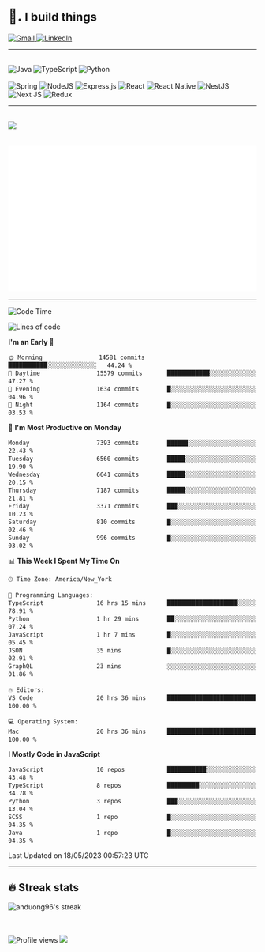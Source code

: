 <div align="left">
  <h1>👋. <small>I build things</small></h1>

  <a href="mailto:an.duongx@gmail.com">
    <img alt="Gmail" src="https://img.shields.io/badge/Gmail-D14836?style=for-the-badge&logo=gmail&logoColor=white" />
  </a>
  <a href="https://www.linkedin.com/in/ahdng">
    <img alt="LinkedIn" src="https://img.shields.io/badge/linkedin-%230077B5.svg?style=for-the-badge&logo=linkedin&logoColor=white"/>
  </a>

  <br/>
  <hr />
  <br/>

  <img alt="Java" src="https://img.shields.io/badge/java-%23ED8B00.svg?style=for-the-badge&logo=java&logoColor=white"/>
  <img alt="TypeScript" src="https://img.shields.io/badge/typescript-%23007ACC.svg?style=for-the-badge&logo=typescript&logoColor=white"/>
  <img alt="Python" src="https://img.shields.io/badge/python-%2314354C.svg?style=for-the-badge&logo=python&logoColor=white"/>

  <br />
  <br />
  <img alt="Spring" src="https://img.shields.io/badge/spring-%236DB33F.svg?style=for-the-badge&logo=spring&logoColor=white"/>
  <img alt="NodeJS" src="https://img.shields.io/badge/node.js-%2343853D.svg?style=for-the-badge&logo=node-dot-js&logoColor=white"/>
  <img alt="Express.js" src="https://img.shields.io/badge/express.js-%23404d59.svg?style=for-the-badge&logo=express&logoColor=%2361DAFB"/>
  <img alt="React" src="https://img.shields.io/badge/react-%2320232a.svg?style=for-the-badge&logo=react&logoColor=%2361DAFB"/>
  <img alt="React Native" src="https://img.shields.io/badge/react_native-%2320232a.svg?style=for-the-badge&logo=react&logoColor=%2361DAFB"/>
  <img alt="NestJS" src="https://img.shields.io/badge/nestjs-%23E0234E.svg?style=for-the-badge&logo=nestjs&logoColor=white" />
  <img alt="Next JS" src="https://img.shields.io/badge/nextjs-%23000000.svg?style=for-the-badge&logo=next.js&logoColor=white"/>
  <img alt="Redux" src="https://img.shields.io/badge/redux-%23593d88.svg?style=for-the-badge&logo=redux&logoColor=white"/>

  <br/>
  <hr />
  <br/>
  <img src="https://github-profile-trophy.vercel.app/?username=anduong96&theme=onedark" />
  <br/>
  <br/>

  ![Stats Overview](https://raw.githubusercontent.com/anduong96/github-stats-transparent/output/generated/overview.svg)

  <hr />
  
  <!--START_SECTION:waka-->
![Code Time](http://img.shields.io/badge/Code%20Time-4%2C162%20hrs%2047%20mins-blue)

![Lines of code](https://img.shields.io/badge/From%20Hello%20World%20I%27ve%20Written-6.7%20million%20lines%20of%20code-blue)

**I'm an Early 🐤** 

```text
🌞 Morning                14581 commits       ███████████░░░░░░░░░░░░░░   44.24 % 
🌆 Daytime                15579 commits       ████████████░░░░░░░░░░░░░   47.27 % 
🌃 Evening                1634 commits        █░░░░░░░░░░░░░░░░░░░░░░░░   04.96 % 
🌙 Night                  1164 commits        █░░░░░░░░░░░░░░░░░░░░░░░░   03.53 % 
```
📅 **I'm Most Productive on Monday** 

```text
Monday                   7393 commits        ██████░░░░░░░░░░░░░░░░░░░   22.43 % 
Tuesday                  6560 commits        █████░░░░░░░░░░░░░░░░░░░░   19.90 % 
Wednesday                6641 commits        █████░░░░░░░░░░░░░░░░░░░░   20.15 % 
Thursday                 7187 commits        █████░░░░░░░░░░░░░░░░░░░░   21.81 % 
Friday                   3371 commits        ███░░░░░░░░░░░░░░░░░░░░░░   10.23 % 
Saturday                 810 commits         █░░░░░░░░░░░░░░░░░░░░░░░░   02.46 % 
Sunday                   996 commits         █░░░░░░░░░░░░░░░░░░░░░░░░   03.02 % 
```


📊 **This Week I Spent My Time On** 

```text
🕑︎ Time Zone: America/New_York

💬 Programming Languages: 
TypeScript               16 hrs 15 mins      ████████████████████░░░░░   78.91 % 
Python                   1 hr 29 mins        ██░░░░░░░░░░░░░░░░░░░░░░░   07.24 % 
JavaScript               1 hr 7 mins         █░░░░░░░░░░░░░░░░░░░░░░░░   05.45 % 
JSON                     35 mins             █░░░░░░░░░░░░░░░░░░░░░░░░   02.91 % 
GraphQL                  23 mins             ░░░░░░░░░░░░░░░░░░░░░░░░░   01.86 % 

🔥 Editors: 
VS Code                  20 hrs 36 mins      █████████████████████████   100.00 % 

💻 Operating System: 
Mac                      20 hrs 36 mins      █████████████████████████   100.00 % 
```

**I Mostly Code in JavaScript** 

```text
JavaScript               10 repos            ███████████░░░░░░░░░░░░░░   43.48 % 
TypeScript               8 repos             █████████░░░░░░░░░░░░░░░░   34.78 % 
Python                   3 repos             ███░░░░░░░░░░░░░░░░░░░░░░   13.04 % 
SCSS                     1 repo              █░░░░░░░░░░░░░░░░░░░░░░░░   04.35 % 
Java                     1 repo              █░░░░░░░░░░░░░░░░░░░░░░░░   04.35 % 
```




 Last Updated on 18/05/2023 00:57:23 UTC
<!--END_SECTION:waka-->
  
  <hr />

  <h2>🔥 Streak stats</h2>
  <img alt="anduong96's streak" src="https://github-readme-streak-stats.herokuapp.com/?user=anduong96&theme=monokai-metallian&hide_border=true"/>
</div>
<br/>
<br/>

![Profile views](https://gpvc.arturio.dev/anduong96)
![](https://hit.yhype.me/github/profile?user_id=13195989)
